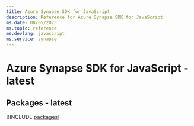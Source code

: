 ```yaml
---
title: Azure Synapse SDK for JavaScript
description: Reference for Azure Synapse SDK for JavaScript
ms.date: 08/05/2025
ms.topic: reference
ms.devlang: javascript
ms.service: synapse
---
```

# Azure Synapse SDK for JavaScript - latest
## Packages - latest
[!INCLUDE [packages](synapse-index.md)]